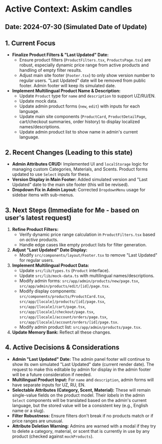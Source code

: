 # Active Context: Askim candles

## Date: 2024-07-30 (Simulated Date of Update)

## 1. Current Focus
*   **Finalize Product Filters & "Last Updated" Date:**
    *   Ensure product filters (`ProductFilters.tsx`, `ProductsPage.tsx`) are robust, especially dynamic price range from active products and handling of empty filter results.
    *   Adjust main site footer (`Footer.tsx`) to only show version number to regular users. "Last Updated" date will be removed from public footer. Admin footer will keep its simulated date.
*   **Implement Multilingual Product Name & Description:**
    *   Update `Product` type for `name` and `description` to support UZ/RU/EN.
    *   Update mock data.
    *   Update admin product forms (`new`, `edit`) with inputs for each language.
    *   Update main site components (`ProductCard`, `ProductDetailPage`, cart/checkout summaries, order history) to display localized names/descriptions.
    *   Update admin product list to show name in admin's current language.

## 2. Recent Changes (Leading to this state)
*   **Admin Attributes CRUD:** Implemented UI and `localStorage` logic for managing custom Categories, Materials, and Scents. Product forms updated to use `Select` inputs for these.
*   **Version Display in Main Footer:** Added simulated version and "Last Updated" date to the main site footer (this will be revised).
*   **Dropdown Fix in Admin Layout:** Corrected `DropdownMenu` usage for sidebar items with sub-menus.

## 3. Next Steps (Immediate for Me - based on user's latest request)
1.  **Refine Product Filters:**
    *   Verify dynamic price range calculation in `ProductFilters.tsx` based on *active* products.
    *   Handle edge cases like empty product lists for filter generation.
2.  **Adjust "Last Updated" Date Display:**
    *   Modify `src/components/layout/Footer.tsx` to remove "Last Updated" for regular users.
3.  **Implement Multilingual Product Data:**
    *   Update `src/lib/types.ts` (`Product` interface).
    *   Update `src/lib/mock-data.ts` with multilingual names/descriptions.
    *   Modify admin forms: `src/app/admin/products/new/page.tsx`, `src/app/admin/products/edit/[id]/page.tsx`.
    *   Modify display components: `src/components/products/ProductCard.tsx`, `src/app/[locale]/products/[id]/page.tsx`, `src/app/[locale]/cart/page.tsx`, `src/app/[locale]/checkout/page.tsx`, `src/app/[locale]/account/orders/page.tsx`, `src/app/[locale]/account/orders/[id]/page.tsx`.
    *   Modify admin product list: `src/app/admin/products/page.tsx`.
4.  **Update Memory Bank:** Reflect all these changes.

## 4. Active Decisions & Considerations
*   **Admin "Last Updated" Date:** The admin panel footer will continue to show its own simulated "Last Updated" date (current render date). The request to make this editable by admin for display in the admin footer will be a future consideration if needed.
*   **Multilingual Product Input:** For `name` and `description`, admin forms will have separate inputs for UZ, RU, EN.
*   **Selectable Attributes (Category, Scent, Material):** These will remain single-value fields on the product model. Their *labels* in the admin `Select` components will be translated based on the admin's current language, but the stored value will be a consistent key (e.g., English name or a slug).
*   **Filter Robustness:** Ensure filters don't break if no products match or if price ranges are unusual.
*   **Attribute Deletion Warning:** Admins are warned with a modal if they try to delete a category, material, or scent that is currently in use by any product (checked against `mockProducts`).